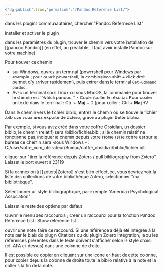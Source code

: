 ```yaml
---
{"dg-publish":true,"permalink":"/Pandoc Reference List/"}
---
```



dans les plugins communautaires, chercher "Pandoc Refernece List"

installer et activer le plugin

dans les paramètres du plugin, trouver le chemin vers votre installation de [[pandoc\|Pandoc]] (en effet, au préalable, il faut avoir installé Pandoc sur votre machine)

Pour trouver ce chemin : 
  - sur Windows, ouvrez un terminal (powershell pour Windows par exemple ; pour ouvrir powershell, la combinaison shift + click droit permet d'y arriver rapidement), puis entrer dans le terminal ```Get-Command pandoc```. 
  - Avec un terminal sous Linux ou sous MacOS, la commande pour trouver le chemin est ``ẁhich pandoc``` - Copier/coller le résultat. Pour copier un texte dans le terminal : Ctrl + **Maj** + C (pour coller : Ctrl + **Maj** +V

Dans le chemin vers le fichier biblio, entrez le chemin où se trouve le fichier .bib que vous avez exporté de Zotero, gràce au plugin Betterbibtex. 

Par exemple, si vous avez créé dans votre coffre Obsidian, un dossier biblio, le chemin (relatif) sera /biblio/fichier.bib ; si le chemin relatif ne fonctionne pas, indiquer le chemin depuis votre Home (si le coffre est sur le bureau ce chemin sera -sous Windows - : C:/user/votre_nom_utilisateur/Bureau/coffre_obsidian/biblio/fichier.bib

cliquer sur "tirer la référence depuis Zotero / pull bibliography from Zotero"
Laisser le port ouvert à 23119

Si la connexion à [[zotero\|Zotero]] s'est bien effectuée, vous devriez voir la liste des collections de votre bibliothèque Zotero, sélectionner "ma bibliothèque". 

Sélectionner un style bibliographique, par exemple "American Psychological Association"

Laisser le reste des options par défaut

Ouvrir le menu des raccourcis ; créer un raccourci pour la fonction Pandoc Reference List : Show reference list

ouvrir une note, faire ce raccourci. Si une référence a déjà été intégrée à la note par le biais du plugin Citations ou du plugin Zotero intégration, la ou les références présentes dans le texte doivent s'afficher selon le style choisi (cf. APA ci-dessus) dans une colonne de droite.

Il est possible de copier en cliquant sur une icone en haut de cette colonne, pour copier depuis la colonne de droite toute la biblio relative à la note et la coller à la fin de la note. 